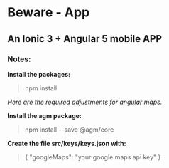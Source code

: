 # Beware - App  
  
## An Ionic 3 + Angular 5 mobile APP  
  
### Notes:  
**Install the packages:**
>npm install  
  
*Here are the required adjustments for angular maps.*  
  
**Install the agm package:** 
>npm install --save @agm/core  
  
**Create the file src/keys/keys.json with:**  
>{ "googleMaps": "your google maps api key" }
